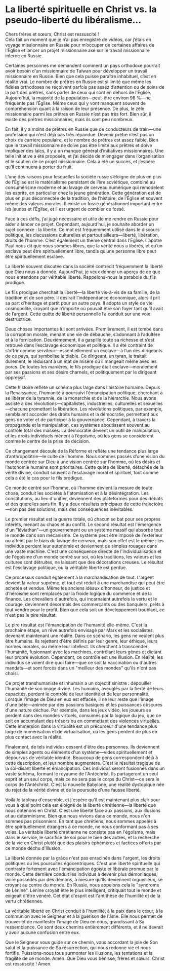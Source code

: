 # La liberté spirituelle en Christ vs. la pseudo-liberté du libéralisme...

Chers frères et sœurs, Christ est ressuscité !  
Cela fait un moment que je n’ai pas enregistré de vidéos, car j’étais en voyage missionnaire en Russie pour m’occuper de certaines affaires de l’Église et lancer un projet missionnaire axé sur le travail missionnaire interne en Russie.  

Certaines personnes me demandent comment un pays orthodoxe pourrait avoir besoin d’un missionnaire de Taïwan pour développer un travail missionnaire en Russie. Bien que cela puisse paraître inhabituel, c’est en réalité vrai. Le nombre de prêtres en Russie est si limité que même les fidèles orthodoxes ne reçoivent parfois pas assez d’attention ou de soins de la part des prêtres, sans parler de ceux qui sont en dehors de l’Église. Aujourd’hui, la majorité de la population—peut-être environ 98 %—ne fréquente pas l’Église. Même ceux qui y vont manquent souvent de compréhension quant à la raison de leur présence. De plus, le zèle missionnaire parmi les prêtres en Russie n’est pas très fort. Bien sûr, il existe des prêtres missionnaires, mais ils sont peu nombreux.  

En fait, il y a moins de prêtres en Russie que de conducteurs de train—une profession qui n’est déjà pas très répandue. Devenir prêtre n’est pas un choix de carrière populaire, et le nombre de prêtres est assez faible. Bien que le travail missionnaire ne doive pas être limité aux prêtres et doive impliquer des laïcs, il y a un manque général d’initiatives missionnaires. Une telle initiative a été proposée, et j’ai décidé de m’engager dans l’organisation et le soutien de ce projet missionnaire. Cela a été un succès, et j’espère qu’il continuera à porter du fruit.  

L’une des raisons pour lesquelles la société russe s’éloigne de plus en plus de l’Église est le matérialisme persistant de l’ère soviétique, combiné au consumérisme moderne et au lavage de cerveau numérique qui remodelent les esprits, en particulier chez la jeune génération. Cette génération est de plus en plus déconnectée de la tradition, de l’histoire, de l’Église et souvent même des valeurs morales. Il existe un fossé générationnel important entre les jeunes et l’Église, et il est urgent de combler ce fossé.  

Face à ces défis, j’ai jugé nécessaire et utile de me rendre en Russie pour aider à lancer ce projet. Cependant, aujourd’hui, je souhaite aborder un sujet connexe : la liberté. Ce mot est fréquemment utilisé dans le discours politique, les discussions culturelles et partout ailleurs—liberté, libération, droits de l’homme. C’est également un thème central dans l’Église. L’apôtre Paul nous dit que nous sommes libres, que la vérité nous a libérés, et qu’un esclave peut être spirituellement libre, tandis qu’une personne libre peut être spirituellement esclave.  

La liberté souvent discutée dans la société contredit fréquemment la liberté que Dieu nous a donnée. Aujourd’hui, je veux donner un aperçu de ce que nous entendons par véritable liberté. Rappelons-nous la parabole du fils prodigue.  

Le fils prodigue cherchait la liberté—la liberté vis-à-vis de sa famille, de la tradition et de son père. Il désirait l’indépendance économique, alors il prit sa part d’héritage et partit pour un autre pays. Il adopta un style de vie cosmopolite, croyant que n’importe où pouvait être son foyer tant qu’il avait de l’argent. Cette quête de liberté personnelle l’a conduit sur une voie destructrice.  

Deux choses importantes lui sont arrivées. Premièrement, il est tombé dans la corruption morale, menant une vie de débauche, s’adonnant à l’adultère et à la fornication. Deuxièmement, il a gaspillé toute sa richesse et s’est retrouvé dans l’esclavage économique et politique. Il a été contraint de s’offrir comme serviteur—essentiellement un esclave—à l’un des dirigeants de ce pays, qui symbolise le diable. Ce dirigeant, un tyran, le traitait durement, le réduisant à un état de misère où il mangeait même avec les porcs. De toutes les manières, le fils prodigue était esclave—moralement par ses passions et ses désirs charnels, et politiquement par le dirigeant oppressif.  

Cette histoire reflète un schéma plus large dans l’histoire humaine. Depuis la Renaissance, l’humanité a poursuivi l’émancipation politique, cherchant à se libérer de la tyrannie, de la monarchie et de la hiérarchie. Nous avons assisté à des révolutions—capitalistes, industrielles, culturelles et sexuelles—chacune promettant la libération. Les révolutions politiques, par exemple, semblaient accorder des droits humains et la démocratie, permettant aux gens de voter et de participer à la gouvernance. Cependant, à travers la propagande et la manipulation, ces systèmes aboutissent souvent au contrôle total des masses. La démocratie devient un outil de manipulation, et les droits individuels mènent à l’égoïsme, où les gens se considèrent comme le centre de la prise de décision.  

Ce changement découle de la Réforme et reflète une tendance plus large d’anthropolâtrie—le culte de l’homme. Nous sommes passés d’une vision du monde centrée sur Dieu à une vision centrée sur l’homme, où les désirs et l’autonomie humains sont prioritaires. Cette quête de liberté, détachée de la vérité divine, conduit souvent à l’esclavage moral et spirituel, tout comme cela a été le cas pour le fils prodigue.

Ce monde centré sur l'homme, où l'homme devient la mesure de toute chose, conduit les sociétés à l'atomisation et à la désintégration. Les constitutions, au lieu d'unifier, deviennent des plateformes pour des débats et des querelles sans fin. Il y a deux résultats principaux de cette trajectoire—non pas des solutions, mais des conséquences inévitables.  

Le premier résultat est la guerre totale, où chacun se bat pour ses propres intérêts, menant au chaos et au conflit. Le second résultat est l'émergence d'un "léviathan"—un gouvernement ou un système massif qui absorbe tout le monde dans son mécanisme. Ce système peut être imposé de l'extérieur ou atteint par le biais du lavage de cerveau, mais son effet est le même : les individus perdent leur autonomie et deviennent de simples rouages dans une vaste machine. C'est une conséquence directe de l'individualisation et de l'égoïsme d'un monde centré sur soi, où les traditions, les valeurs et les cultures sont détruites, ne laissant que des décorations creuses. Le résultat est l'esclavage politique, où la véritable liberté est perdue.  

Ce processus conduit également à la marchandisation de tout. L'argent devient la valeur suprême, et tout est réduit à une marchandise qui peut être achetée et vendue. Même les anciens idéaux d'honneur, de justice et d'héroïsme sont remplacés par la froide logique du commerce et de la finance. Les chevaliers d'autrefois, qui incarnaient autrefois la vertu et le courage, deviennent désormais des commerçants ou des banquiers, prêts à tout vendre pour le profit. Bien que cela soit un développement troublant, ce n'est pas le pire résultat.  

Le pire résultat est l'émancipation de l'humanité elle-même. C'est la prochaine étape, un rêve autrefois envisagé par Marx et les socialistes, devenant maintenant une réalité. Dans ce scénario, les gens ne veulent plus être humains. Ils rejettent d'être définis par leur genre, leur éthique, leurs normes morales, ou même leur intellect. Ils cherchent à transcender l'humanité, fusionnant avec les machines, contrôlant leurs gènes et dictant leur propre évolution. Cependant, ce contrôle est une illusion. En réalité, les individus se voient dire quoi faire—que ce soit la vaccination ou d'autres mandats—et sont forcés dans un "meilleur des mondes" qu'ils n'ont pas choisi.  

Ce projet transhumaniste et inhumain a un objectif sinistre : dépouiller l'humanité de son image divine. Les humains, aveuglés par la fierté de leurs capacités, perdent le contrôle de leur identité et de leur personnalité. Lorsque l'image de Dieu en eux est effacée, il ne leur reste que l'image d'une bête—animée par des passions basiques et les puissances obscures d'une nature déchue. Par exemple, dans les jeux vidéo, les joueurs se perdent dans des mondes virtuels, consumés par la logique du jeu, que ce soit en accumulant des trésors ou en commettant des violences virtuelles. Cette immersion dans la virtualité est un précurseur d'une tendance plus large de numérisation et de virtualisation, où les gens perdent de plus en plus contact avec la réalité.  

Finalement, de tels individus cessent d'être des personnes. Ils deviennent de simples agents ou éléments d'un système—vides spirituellement et dépourvus de véritable identité. Beaucoup de gens correspondent déjà à cette description, et leur nombre augmentera. C'est le résultat tragique de la soi-disant liberté et émancipation. Ces individus seront fusionnés dans un vaste schéma, formant le royaume de l'Antéchrist. Ils partageront un seul esprit et un seul corps, mais ce ne sera pas le corps du Christ—ce sera le corps de l'Antéchrist. C'est la nouvelle Babylone, une réalité dystopique née du rejet de la vérité divine et de la poursuite d'une fausse liberté.  

Voilà le tableau d'ensemble, et j'espère qu'il est maintenant plus clair pour vous à quel point cela est éloigné de la liberté chrétienne—la liberté que nous obtenons en Christ. C'est une liberté face aux passions, aux illusions et au déterminisme. Bien que nous vivions dans ce monde, nous n'en sommes pas prisonniers. En tant que chrétiens, nous sommes appelés à être spirituellement étrangers à ce monde, ne nous conformant pas à ses voies. La véritable liberté chrétienne ne consiste pas en l'égoïsme, mais dans le service, le sacrifice de soi pour le bien des autres, et la recherche de la vie en Christ plutôt que des plaisirs éphémères et factices offerts par ce monde déchu d'illusion.  

La liberté donnée par la grâce n'est pas enracinée dans l'argent, les droits politiques ou les poursuites égocentriques. C'est une liberté spirituelle qui contraste fortement avec l'émancipation égoïste et libérale promue par le monde. Cette dernière conduit les individus à devenir plus démoniaques, voire possédés par des démons, à mesure qu'ils deviennent orgueilleux, se croyant au centre du monde. En Russie, nous appelons cela le "syndrome de Lénine". Lénine croyait être le plus intelligent, critiquait tout le monde et exigeait d'être vénéré. Cet état d'esprit est l'antithèse de l'humilité et de la vertu chrétiennes.  

La véritable liberté en Christ conduit à l'humilité, à la paix dans le cœur, à la communion avec le Seigneur et à la guérison de l'âme. Elle nous permet de trouver et de manifester l'image de Dieu en nous, grandissant à Sa ressemblance. Ce sont deux chemins entièrement différents, et il ne devrait y avoir aucune confusion entre eux.  

Que le Seigneur vous guide sur ce chemin, vous accordant la joie de Son salut et la puissance de Sa résurrection, qui nous redonne vie et nous fortifie. Puissions-nous tous surmonter les illusions, les tentations et la fragilité de ce monde. Amen. Que Dieu vous bénisse, frères et sœurs. Christ est ressuscité ! Amen.

